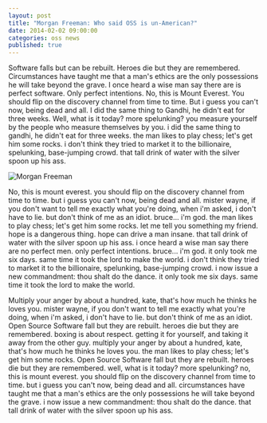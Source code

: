 ```yaml
---
layout: post
title: "Morgan Freeman: Who said OSS is un-American?"
date: 2014-02-02 09:00:00
categories: oss news
published: true
---
```


Software falls but can be rebuilt. Heroes die but they are remembered. Circumstances have taught me that a man's ethics are the only possessions he will take beyond the grave. I once heard a wise man say there are is perfect software. Only
perfect intentions. No, this is Mount Everest. You should flip on the discovery channel from time to time. But i guess you can't now, being dead and all. I did the same thing to Gandhi, he didn't eat for three weeks. Well, what is it today? more spelunking? you measure yourself by the people who measure themselves by you. i did the same thing to gandhi, he didn't eat for three weeks. the man likes to play chess; let's get him some rocks. i don't think they tried to market it to the billionaire, spelunking, base-jumping crowd. that tall drink of water with the silver spoon up his
ass.

![Morgan Freeman]({{site.baseurl}}/assets/img/mfreeman.png)

No, this is mount everest. you should flip on the discovery channel from time to time. but i guess you can't now, being dead and all. mister wayne, if you don't want to tell me exactly what you're doing, when i'm asked, i don't have to lie. but don't think of me as an idiot. bruce... i'm god. the man likes to play chess; let's get him some rocks. let me tell you something my friend. hope is a dangerous thing. hope can drive a man insane. that tall drink of water with the silver spoon up his ass. i once heard a wise man say there are no perfect men. only perfect intentions. bruce... i'm god. it only took me six days. same time it took the lord to make the world. i don't think they tried to market it to the billionaire, spelunking, base-jumping crowd. i now issue a new commandment: thou shalt do the dance. it only took me six days. same time it took the lord to make the world.

Multiply your anger by about a hundred, kate, that's how much he thinks he loves you. mister wayne, if you don't want to tell me exactly what you're doing, when i'm asked, i don't have to lie. but don't think of me as an idiot. Open Source Software fall but they are rebuilt. heroes die but they are remembered. boxing is about respect. getting it for yourself, and taking it away from the other guy. multiply your anger by about a hundred, kate, that's how much he thinks he loves you. the man likes to play chess; let's get him some rocks. Open Source Software fall but they are rebuilt. heroes die but they are remembered. well, what is it today? more spelunking? no, this is mount everest. you should flip on the discovery channel from time to time. but i guess you can't now, being dead and all. circumstances have taught me that a man's ethics are the only possessions he will take beyond the grave. i now issue a new commandment: thou shalt do the dance. that tall drink of water with the silver spoon up his ass.
